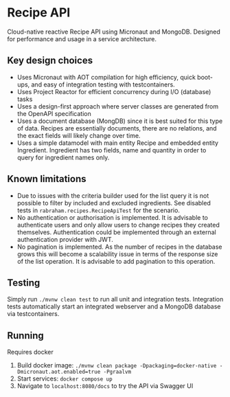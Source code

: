 # Recipe API

Cloud-native reactive Recipe API using Micronaut and MongoDB. Designed for performance and usage in a service
architecture.

## Key design choices

- Uses Micronaut with AOT compilation for high efficiency, quick boot-ups, and easy of integration testing with
  testcontainers.
- Uses Project Reactor for efficient concurrency during I/O (database) tasks
- Uses a design-first approach where server classes are generated from the OpenAPI specification
- Uses a document database (MongDB) since it is best suited for this type of data. Recipes are essentially documents,
  there are no relations, and the exact fields will likely change over time.
- Uses a simple datamodel with main entity Recipe and embedded entity Ingredient. Ingredient has two fields, name and
  quantity in order to query for ingredient names only.

## Known limitations

- Due to issues with the criteria builder used for the list query it is not possible to filter by included and excluded
  ingredients. See disabled tests in `rabraham.recipes.RecipeApiTest` for the scenario.
- No authentication or authorisation is implemented. It is advisable to authenticate users and only allow users to
  change recipes they created themselves. Authentication could be implemented through an external authentication
  provider with JWT.
- No pagination is implemented. As the number of recipes in the database grows this will become a scalability issue in
  terms of the response size of the list operation. It is advisable to add pagination to this operation.

## Testing

Simply run `./mvnw clean test` to run all unit and integration tests. Integration tests automatically start an
integrated webserver and a MongoDB database via testcontainers.

## Running

Requires docker

1. Build docker image: `./mvnw clean package -Dpackaging=docker-native -Dmicronaut.aot.enabled=true -Pgraalvm`
2. Start services: `docker compose up`
3. Navigate to `localhost:8080/docs` to try the API via Swagger UI